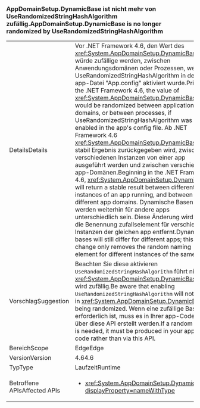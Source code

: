 ### <a name="appdomainsetupdynamicbase-is-no-longer-randomized-by-userandomizedstringhashalgorithm"></a><span data-ttu-id="86067-101">AppDomainSetup.DynamicBase ist nicht mehr von UseRandomizedStringHashAlgorithm zufällig.</span><span class="sxs-lookup"><span data-stu-id="86067-101">AppDomainSetup.DynamicBase is no longer randomized by UseRandomizedStringHashAlgorithm</span></span>

|   |   |
|---|---|
|<span data-ttu-id="86067-102">Details</span><span class="sxs-lookup"><span data-stu-id="86067-102">Details</span></span>|<span data-ttu-id="86067-103">Vor .NET Framework 4.6, den Wert des <xref:System.AppDomainSetup.DynamicBase> würde zufällige werden, zwischen Anwendungsdomänen oder Prozessen, wenn UseRandomizedStringHashAlgorithm in der app-Datei "App.config" aktiviert wurde.</span><span class="sxs-lookup"><span data-stu-id="86067-103">Prior to the .NET Framework 4.6, the value of <xref:System.AppDomainSetup.DynamicBase> would be randomized between application domains, or between processes, if UseRandomizedStringHashAlgorithm was enabled in the app's config file.</span></span> <span data-ttu-id="86067-104">Ab .NET Framework 4.6 <xref:System.AppDomainSetup.DynamicBase> stabil Ergebnis zurückgegeben wird, zwischen verschiedenen Instanzen von einer app ausgeführt werden und zwischen verschiedenen app-Domänen.</span><span class="sxs-lookup"><span data-stu-id="86067-104">Beginning in the .NET Framework 4.6, <xref:System.AppDomainSetup.DynamicBase> will return a stable result between different instances of an app running, and between different app domains.</span></span> <span data-ttu-id="86067-105">Dynamische Basen werden weiterhin für andere apps unterschiedlich sein. Diese Änderung wird nur die Benennung zufallselement für verschiedene Instanzen der gleichen app entfernt.</span><span class="sxs-lookup"><span data-stu-id="86067-105">Dynamic bases will still differ for different apps; this change only removes the random naming element for different instances of the same app.</span></span>|
|<span data-ttu-id="86067-106">Vorschlag</span><span class="sxs-lookup"><span data-stu-id="86067-106">Suggestion</span></span>|<span data-ttu-id="86067-107">Beachten Sie diese aktivieren <code>UseRandomizedStringHashAlgorithm</code> führt nicht zu <xref:System.AppDomainSetup.DynamicBase> wird zufällig.</span><span class="sxs-lookup"><span data-stu-id="86067-107">Be aware that enabling <code>UseRandomizedStringHashAlgorithm</code> will not result in <xref:System.AppDomainSetup.DynamicBase> being randomized.</span></span> <span data-ttu-id="86067-108">Wenn eine zufällige Basis erforderlich ist, muss es in Ihrer app-Code nicht über diese API erstellt werden.</span><span class="sxs-lookup"><span data-stu-id="86067-108">If a random base is needed, it must be produced in your app's code rather than via this API.</span></span>|
|<span data-ttu-id="86067-109">Bereich</span><span class="sxs-lookup"><span data-stu-id="86067-109">Scope</span></span>|<span data-ttu-id="86067-110">Edge</span><span class="sxs-lookup"><span data-stu-id="86067-110">Edge</span></span>|
|<span data-ttu-id="86067-111">Version</span><span class="sxs-lookup"><span data-stu-id="86067-111">Version</span></span>|<span data-ttu-id="86067-112">4.6</span><span class="sxs-lookup"><span data-stu-id="86067-112">4.6</span></span>|
|<span data-ttu-id="86067-113">Typ</span><span class="sxs-lookup"><span data-stu-id="86067-113">Type</span></span>|<span data-ttu-id="86067-114">Laufzeit</span><span class="sxs-lookup"><span data-stu-id="86067-114">Runtime</span></span>|
|<span data-ttu-id="86067-115">Betroffene APIs</span><span class="sxs-lookup"><span data-stu-id="86067-115">Affected APIs</span></span>|<ul><li><xref:System.AppDomainSetup.DynamicBase?displayProperty=nameWithType></li></ul>|

